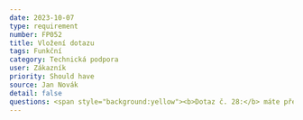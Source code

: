 ```yaml
---
date: 2023-10-07
type: requirement
number: FP052
title: Vložení dotazu
tags: Funkční
category: Technická podpora
user: Zákazník
priority: Should have
source: Jan Novák
detail: false
questions: <span style="background:yellow"><b>Dotaz č. 28:</b> máte představu, o jaké dotazy se bude rámcově jednat? Bude potřeba kategorizovat pracovníky podpory?</span>
---
```


